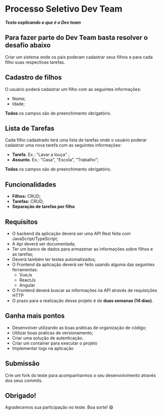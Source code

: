 # Processo Seletivo Dev Team

***Texto explicando o que é o Dev team***

## Para fazer parte do Dev Team basta resolver o desafio abaixo

 Criar um sistema onde os pais poderam cadastrar seus filhos e para cada filho suas respectivas tarefas.

## Cadastro de filhos
O usuário poderá cadastrar um filho com as seguintes informações:

- Nome;
- Idade;

**Todos** os campos são de preenchimento obrigatório.

## Lista de Tarefas

Cada filho cadastrado terá uma lista de tarefas onde o usuário poderar cadastrar uma nova tarefa com as seguintes informações:
-   **Tarefa**. Ex.: "Lavar a louça" ;
-   **Assunto**. Ex.: "Casa", "Escola", "Trabalho";

**Todos**  os campos são de preenchimento obrigatório.

## Funcionalidades

-   **Filhos:**  CRUD;
-   **Tarefas:**  CRUD;
-   **Separação de tarefas por filho**

## Requisitos

- O backend da aplicação deverá ser uma API Rest feita com JavaScript/TypeScript;
- A Api deverá ser documentada;
- Ter um banco de dados para armazenar as informações sobre filhos e as tarefas;
- Deverá também ter testes automatizados;
- O Frontend da aplicação deverá ser feito usando alguma das seguintes ferramentas:
	- VueJs
	- ReactJs
	- Angular
- O Frontend deverá buscar as informações na API através de requisições HTTP
- O prazo para a realização desse projeto é de **duas semanas (14 dias)**.

## Ganha mais pontos

- Desenvolver utilizando as boas práticas de organização de código;
- Utilizar boas praticas de versionamento;
- Criar uma solução de autenticação.
- Criar um container para executar o projeto
- Implementar logs na aplicação

## Submissão

Crie um fork do teste para acompanharmos o seu desenvolvimento através dos seus commits.

## Obrigado!

Agradecemos sua participação no teste. Boa sorte!  😄
